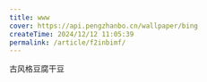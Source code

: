 ```yaml
---
title: www
cover: https://api.pengzhanbo.cn/wallpaper/bing
createTime: 2024/12/12 11:05:39
permalink: /article/f2inbimf/
---
```



古风格豆腐干豆